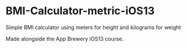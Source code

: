 # BMI-Calculator-metric-iOS13
Simple BMI calculator using meters for height and kilograms for weight

Made alongside the App Brewery iOS13 course.

